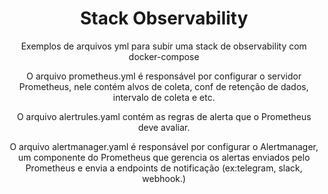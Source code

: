 <h1 align="center">Stack Observability</h1>
<p align="center">Exemplos de arquivos yml para subir uma stack de observability com docker-compose</p>
<p align="center">O arquivo prometheus.yml é responsável por configurar o servidor Prometheus, nele contém alvos de coleta, conf de retenção de dados, intervalo de coleta e etc.</p>
<p align="center">O arquivo alertrules.yaml contém as regras de alerta que o Prometheus deve avaliar.</p>
<p align="center">O arquivo alertmanager.yaml é responsável por configurar o Alertmanager, um componente do Prometheus que gerencia os alertas enviados pelo Prometheus e envia a endpoints de notificação (ex:telegram, slack, webhook.)</p>
